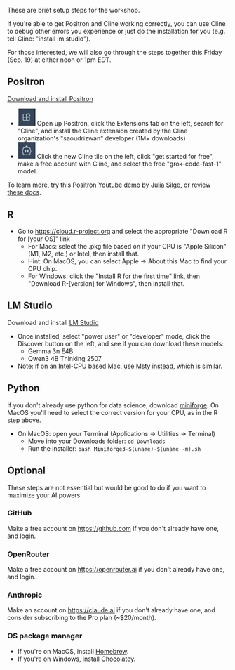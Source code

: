 These are brief setup steps for the workshop.

If you're able to get Positron and Cline working correctly, you can use Cline to debug other errors you experience or just do the installation for you (e.g. tell Cline: "install lm studio").

For those interested, we will also go through the steps together this Friday (Sep. 19) at either noon or 1pm EDT.

## Positron

[Download and install Positron](https://positron.posit.co/install.html)

-   <img src="images/positron-extensions.png" width="40"/> Open up Positron, click the Extensions tab on the left, search for "Cline", and install the Cline extension created by the Cline organization's "saoudrizwan" developer (1M+ downloads)
-   <img src="images/positron-cline.png" width="40"/> Click the new Cline tile on the left, click "get started for free", make a free account with Cline, and select the free "grok-code-fast-1" model.

To learn more, try this [Positron Youtube demo by Julia Silge](https://www.youtube.com/watch?v=aKSrptGegeo), or [review these docs](https://positron.posit.co/features.html).

## R

-   Go to <https://cloud.r-project.org> and select the appropriate "Download R for \[your OS\]" link
    -   For Macs: select the .pkg file based on if your CPU is "Apple Silicon" (M1, M2, etc.) or Intel, then install that.
    -   Hint: On MacOS, you can select Apple -\> About this Mac to find your CPU chip.
    -   For Windows: click the "Install R for the first time" link, then "Download R-\[version\] for Windows", then install that.

## LM Studio

Download and install [LM Studio](https://lmstudio.ai/)

-   Once installed, select "power user" or "developer" mode, click the Discover button on the left, and see if you can download these models:
    -   Gemma 3n E4B
    -   Qwen3 4B Thinking 2507
-   Note: if on an Intel-CPU based Mac, [use Msty instead](https://msty.app), which is similar.

## Python

If you don't already use python for data science, download [miniforge](https://conda-forge.org/download/). On MacOS you'll need to select the correct version for your CPU, as in the R step above.

  - On MacOS: open your Terminal (Applications -> Utilities -> Terminal)
    - Move into your Downloads folder: `cd Downloads`
    - Run the installer: `bash Miniforge3-$(uname)-$(uname -m).sh`

## Optional

These steps are not essential but would be good to do if you want to maximize your AI powers.

### GitHub

Make a free account on <https://github.com> if you don't already have one, and login.

### OpenRouter

Make a free account on <https://openrouter.ai> if you don't already have one, and login.

### Anthropic

Make an account on <https://claude.ai> if you don't already have one, and consider subscribing to the Pro plan (\~\$20/month).

### OS package manager

-   If you're on MacOS, install [Homebrew](https://brew.sh/).
-   If you're on Windows, install [Chocolatey](https://chocolatey.org/install).
